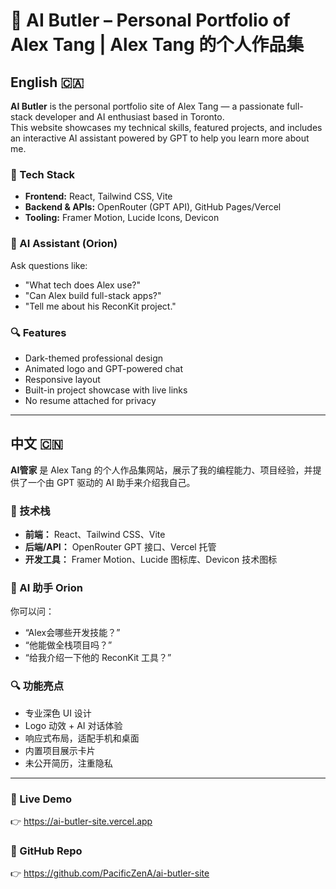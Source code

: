 # 🧠 AI Butler – Personal Portfolio of Alex Tang | Alex Tang 的个人作品集

## English 🇨🇦

**AI Butler** is the personal portfolio site of Alex Tang — a passionate full-stack developer and AI enthusiast based in Toronto.  
This website showcases my technical skills, featured projects, and includes an interactive AI assistant powered by GPT to help you learn more about me.

### 🔧 Tech Stack
- **Frontend:** React, Tailwind CSS, Vite
- **Backend & APIs:** OpenRouter (GPT API), GitHub Pages/Vercel
- **Tooling:** Framer Motion, Lucide Icons, Devicon

### 🤖 AI Assistant (Orion)
Ask questions like:
- "What tech does Alex use?"
- "Can Alex build full-stack apps?"
- "Tell me about his ReconKit project."

### 🔍 Features
- Dark-themed professional design
- Animated logo and GPT-powered chat
- Responsive layout
- Built-in project showcase with live links
- No resume attached for privacy

---

## 中文 🇨🇳

**AI管家** 是 Alex Tang 的个人作品集网站，展示了我的编程能力、项目经验，并提供了一个由 GPT 驱动的 AI 助手来介绍我自己。

### 🔧 技术栈
- **前端：** React、Tailwind CSS、Vite
- **后端/API：** OpenRouter GPT 接口、Vercel 托管
- **开发工具：** Framer Motion、Lucide 图标库、Devicon 技术图标

### 🤖 AI 助手 Orion
你可以问：
- “Alex会哪些开发技能？”
- “他能做全栈项目吗？”
- “给我介绍一下他的 ReconKit 工具？”

### 🔍 功能亮点
- 专业深色 UI 设计
- Logo 动效 + AI 对话体验
- 响应式布局，适配手机和桌面
- 内置项目展示卡片
- 未公开简历，注重隐私

---

### 📡 Live Demo
👉 https://ai-butler-site.vercel.app

### 📁 GitHub Repo
👉 https://github.com/PacificZenA/ai-butler-site
